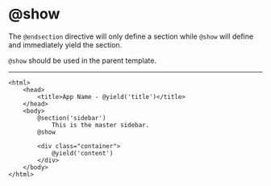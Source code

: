 # @show

The `@endsection` directive will only define a section while `@show` will define and immediately yield the section.

`@show` should be used in the parent template.

---

```blade
<html>
    <head>
        <title>App Name - @yield('title')</title>
    </head>
    <body>
        @section('sidebar')
            This is the master sidebar.
        @show

        <div class="container">
            @yield('content')
        </div>
    </body>
</html>
```
